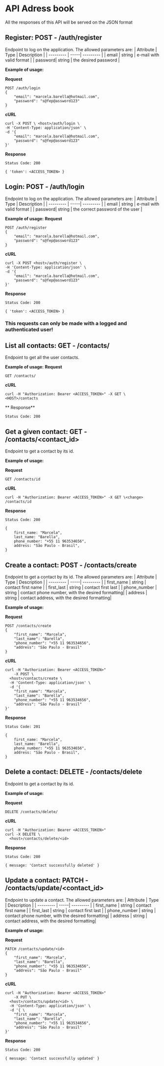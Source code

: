# API Adress book
All the responses of this API will be served on the JSON format


## Register: POST - /auth/register
Endpoint to log on the application. The allowed parameters are:
| Attribute | Type | Description |
| --------- | -----| --------- |
| email | string | e-mail with valid format |
| password| string | the desired password |

**Example of usage:**

**Request**
``` 
POST /auth/login
{
    "email": "marcela.barella@hotmail.com",
    "password": "s@fep@assword123"
}
```

**cURL**
```
curl -X POST \ <host>/auth/login \
-H 'Content-Type: application/json' \
-d '{
    "email": "marcela.barella@hotmail.com",
    "password": "s@fep@assword123"
}'
```

**Response**
```
Status Code: 200
```

```
{ 'token': <ACCESS_TOKEN> }
```


## Login: POST - /auth/login
Endpoint to log on the application. The allowed parameters are:
| Attribute | Type | Description |
| --------- | -----| --------- |
| email | string | e-mail with valid format |
| password| string | the correct password of the user |

**Example of usage:**
**Request**
``` 
POST /auth/register
{
    "email": "marcela.barella@hotmail.com",
    "password": "s@fep@assword123"
}
```

**cURL**
```
curl -X POST <host>/auth/register \
-H 'Content-Type: application/json' \
-d '{
    "email": "marcela.barella@hotmail.com",
    "password": "s@fep@assword123"
}'
```

**Response**
```
Status Code: 200
```

```
{ 'token': <ACCESS_TOKEN> }
```

### This requests can only be made with a logged and authenticated user!

## List all contacts: GET - /contacts/
Endpoint to get all the user contacts.

**Example of usage:**
**Request**
``` 
GET /contacts/
```

**cURL**
```
curl -H "Authorization: Bearer <ACCESS_TOKEN>" -X GET \ <HOST>/contacts
```

** Response**
```
Status Code: 200
```

## Get a given contact: GET - /contacts/<contact_id>
Endpoint to get a contact by its id.

**Example of usage:**

**Request**
``` 
GET /contacts/id
```

**cURL**
```
curl -H "Authorization: Bearer <ACCESS_TOKEN>" -X GET \<change> /contacts/id
```

**Response**
```
Status Code: 200
```
```
{
    first_name: "Marcela",
    last_name: "Barella",
    phone_number: "+55 11 963534656",
    address: "São Paulo - Brasil",
}
```

## Create a contact: POST - /contacts/create
Endpoint to get a contact by its id. The allowed parameters are:
| Attribute | Type | Description |
| --------- | -----| --------- |
| first_name | string | contact first name |
| first_last | string | contact first last |
| phone_number | string | contact phone number, with the desired formatting|
| address | string | contact address, with the desired formatting|

**Example of usage:**

**Request**
``` 
POST /contacts/create
{
    "first_name": "Marcela",
    "last_name": "Barella",
    "phone_number": "+55 11 963534656",
    "address": "São Paulo - Brasil"
}
```

**cURL**
```
curl -H "Authorization: Bearer <ACCESS_TOKEN>"
    -X POST \
  <host>/contacts/create \
  -H 'Content-Type: application/json' \
  -d '{
    "first_name": "Marcela",
    "last_name": "Barella",
    "phone_number": "+55 11 963534656",
    "address": "São Paulo - Brasil"
}'
```

**Response**
```
Status Code: 201
```
```
{
    first_name: "Marcela",
    last_name: "Barella",
    phone_number: "+55 11 963534656",
    address: "São Paulo - Brasil",
}
```

## Delete a contact: DELETE - /contacts/delete
Endpoint to get a contact by its id.

**Example of usage:**

**Request**
``` 
DELETE /contacts/delete/
```

**cURL**
```
curl -H "Authorization: Bearer <ACCESS_TOKEN>"
curl -X DELETE \
  <host>/contacts/delete/<id>
```

**Response**
```
Status Code: 200
```
```
{ message: 'Contact successfully deleted' }
```

## Update a contact: PATCH - /contacts/update/<contact_id>
Endpoint to update a contact. The allowed parameters are:
| Attribute | Type | Description |
| --------- | -----| --------- |
| first_name | string | contact first name |
| first_last | string | contact first last |
| phone_number | string | contact phone number, with the desired formatting|
| address | string | contact address, with the desired formatting|

**Example of usage:**

**Request**
``` 
PATCH /contacts/update/<id>
{
    "first_name": "Marcela",
    "last_name": "Barella",
    "phone_number": "+55 11 963534656",
    "address": "São Paulo - Brasil"
}
```

**cURL**
```
curl -H "Authorization: Bearer <ACCESS_TOKEN>"
    -X PUT \
  <host>/contacts/update/<id> \
  -H 'Content-Type: application/json' \
  -d '{ \
    "first_name": "Marcela",
    "last_name": "Barella",
    "phone_number": "+55 11 963534656",
    "address": "São Paulo - Brasil"
}'
```

**Response**
```
Status Code: 200
```
```
{ message: 'Contact successfully updated' }
```
